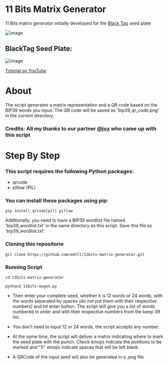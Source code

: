 # 11 Bits Matrix Generator
11 Bits matrix generator initially developed for the [Black Tag](https://x.com/BlackTagBR) seed plate

![image](https://github.com/user-attachments/assets/01c953e6-9201-400b-9910-15d030d64f68)

## BlackTag Seed Plate:

![image](https://github.com/user-attachments/assets/0a01f174-0ed5-4e25-bbab-1c8bb7ab22d2)

[Tutorial on YouTube](https://www.youtube.com/watch?v=Cyp3cZ74tPk&t=199s&ab_channel=Morata%E2%9A%A1%EF%B8%8F)

# About
The script generates a matrix representation and a QR code based on the BIP39 words you input.
The QR code will be saved as 'bip39_qr_code.png' in the current directory.

### Credits: All my thanks to our partner [@jvx](https://github.com/jvxis) who came up with this script

# Step By Step

### This script requires the following Python packages:
 * qrcode
 * pillow (PIL)
 
### You can install these packages using pip:
```
pip install qrcode[pil] pillow
```
Additionally, you need to have a BIP39 wordlist file named 'bip39_wordlist.txt' in the same directory as this script. Save this file as 'bip39_wordlist.txt'.

### Cloning this repositorie
```
git clone https://github.com/emtll/11bits-matrix-generator.git
```
### Running Script
```
cd 11bits-matrix-generator
```

```
python3 11bits-mxgen.py
```

* Then enter your complete seed, whether it is 12 words or 24 words, with the words separated by spaces (do not put them with their respective numbers) and hit enter button. The script will give you a list of words numbered in order and with their respective numbers from the beep 39 list.

* You don't need to input 12 or 24 words, the script accepts any number.

* At the same time, the script will deliver a matrix indicating where to mark the seed plate with the punch. Check emojis indicate the positions to be marked and "X" emojis indicate spaces that will be left blank.

* A QRCode of the input seed will also be generated in a .png file
